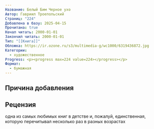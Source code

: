 ```yaml
---
Название: Белый Бим Черное ухо
Автор: Гавриил Троепольский
Страниц: "224"
Добавлена в базу: 2025-04-15
Прочитана: true
Начал читать: 2000-01-01
Закончил читать: 2000-01-01
Тип: "[[Книга]]"
Обложка: https://ir.ozone.ru/s3/multimedia-g/wc1000/6319436872.jpg
Категории:
  - художественное
Progress: <p><progress max=224 value=224></progress></p>
Формат:
  - бумажная
---
```

## Причина добавления


## Рецензия

одна из самых любимых книг в детстве и, пожалуй, единственная, которую перечитывал несколько раз в разных возрастах